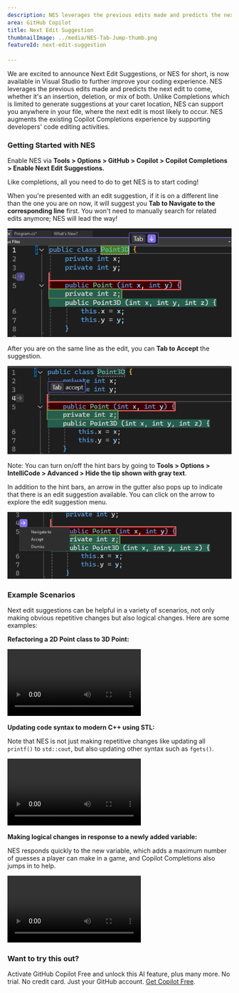 ```yaml
---
description: NES leverages the previous edits made and predicts the next edit to come, whether it's an insertion, deletion, or mix of both.
area: GitHub Copilot
title: Next Edit Suggestion
thumbnailImage: ../media/NES-Tab-Jump-thumb.png
featureId: next-edit-suggestion

---
```



We are excited to announce Next Edit Suggestions, or NES for short, is now available in Visual Studio to further improve your coding experience. NES leverages the previous edits made and predicts the next edit to come, whether it's an insertion, deletion, or mix of both. Unlike Completions which is limited to generate suggestions at your caret location, NES can support you anywhere in your file, where the next edit is most likely to occur. NES augments the existing Copilot Completions experience by supporting developers' code editing activities.

### Getting Started with NES
Enable NES via **Tools > Options > GitHub > Copilot > Copilot Completions > Enable Next Edit Suggestions.**

Like completions, all you need to do to get NES is to start coding!

When you're presented with an edit suggestion, if it is on a different line than the one you are on now, it will suggest you **Tab to Navigate to the corresponding line** first. You won't need to manually search for related edits anymore; NES will lead the way!

 ![NES Tab to Jump Hint Bar](../media/NES-Tab-Jump.png)

After you are on the same line as the edit, you can **Tab to Accept** the suggestion.

  ![NES Tab to Accept Hint Bar](../media/NES-Tab-Accept.png)

Note: You can turn on/off the hint bars by going to **Tools > Options > IntelliCode > Advanced > Hide the tip shown with gray text**. 

In addition to the hint bars, an arrow in the gutter also pops up to indicate that there is an edit suggestion available. You can click on the arrow to explore the edit suggestion menu.

  ![NES Gutter Arrow](../media/NES-Gutter-Arrow.png)


### Example Scenarios
Next edit suggestions can be helpful in a variety of scenarios, not only making obvious repetitive changes but also logical changes. Here are some examples:

**Refactoring a 2D Point class to 3D Point:**
 
![NES Refactoring Point Class](../media/NES-Point.mp4)

**Updating code syntax to modern C++ using STL:**

Note that NES is not just making repetitive changes like updating all `printf()` to `std::cout`, but also updating other syntax such as `fgets()`.

![NES Updating C++ Syntax](../media/NES-Migration.mp4)

**Making logical changes in response to a newly added variable:**

NES responds quickly to the new variable, which adds a maximum number of guesses a player can make in a game, and Copilot Completions also jumps in to help.

![NES Add New Variable](../media/NES-AddVariable.mp4)

### Want to try this out?
Activate GitHub Copilot Free and unlock this AI feature, plus many more.
No trial. No credit card. Just your GitHub account. [Get Copilot Free](https://github.com/settings/copilot).
